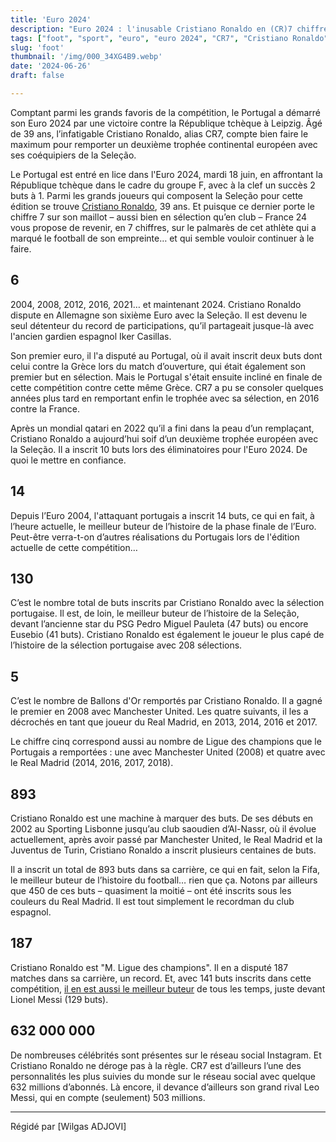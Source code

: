 ```yaml
---
title: 'Euro 2024'
description: "Euro 2024 : l'inusable Cristiano Ronaldo en (CR)7 chiffres"
tags: ["foot", "sport", "euro", "euro 2024", "CR7", "Cristiano Ronaldo"]
slug: 'foot'
thumbnail: '/img/000_34XG4B9.webp'
date: '2024-06-26'
draft: false

---
```





Comptant parmi les grands favoris de la compétition, le Portugal a démarré son Euro 2024 par une victoire contre la République tchèque à Leipzig. Âgé de 39 ans, l’infatigable Cristiano Ronaldo, alias CR7, compte bien faire le maximum pour remporter un deuxième trophée continental européen avec ses coéquipiers de la Seleção.

Le Portugal est entré en lice dans l'Euro 2024, mardi 18 juin, en affrontant la République tchèque dans le cadre du groupe F, avec à la clef un succès 2 buts à 1. Parmi les grands joueurs qui composent la Seleção pour cette édition se trouve <a href="https://www.france24.com/fr/tag/cristiano-ronaldo/" class="lien">Cristiano Ronaldo</a>, 39 ans. Et puisque ce dernier porte le chiffre 7 sur son maillot – aussi bien en sélection qu’en club – France 24 vous propose de revenir, en 7 chiffres, sur le palmarès de cet athlète qui a marqué le football de son empreinte… et qui semble vouloir continuer à le faire.

## 6
2004, 2008, 2012, 2016, 2021… et maintenant 2024. Cristiano Ronaldo dispute en Allemagne son sixième Euro avec la Seleção. Il est devenu le seul détenteur du record de participations, qu’il partageait jusque-là avec l'ancien gardien espagnol Iker Casillas.

Son premier euro, il l'a disputé au Portugal, où il avait inscrit deux buts dont celui contre la Grèce lors du match d’ouverture, qui était également son premier but en sélection. Mais le Portugal s'était ensuite incliné en finale de cette compétition contre cette même Grèce. CR7 a pu se consoler quelques années plus tard en remportant enfin le trophée avec sa sélection, en 2016 contre la France.

Après un mondial qatari en 2022 qu’il a fini dans la peau d’un remplaçant, Cristiano Ronaldo a aujourd’hui soif d’un deuxième trophée européen avec la Seleção. Il a inscrit 10 buts lors des éliminatoires pour l'Euro 2024. De quoi le mettre en confiance.

## 14
Depuis l’Euro 2004, l'attaquant portugais a inscrit 14 buts, ce qui en fait, à l’heure actuelle, le meilleur buteur de l’histoire de la phase finale de l’Euro. Peut-être verra-t-on d’autres réalisations du Portugais lors de l'édition actuelle de cette compétition…

## 130
C’est le nombre total de buts inscrits par Cristiano Ronaldo avec la sélection portugaise. Il est, de loin, le meilleur buteur de l’histoire de la Seleção, devant l’ancienne star du PSG Pedro Miguel Pauleta (47 buts) ou encore Eusebio (41 buts). Cristiano Ronaldo est également le joueur le plus capé de l’histoire de la sélection portugaise avec 208 sélections.

## 5
C’est le nombre de Ballons d'Or remportés par Cristiano Ronaldo. Il a gagné le premier en 2008 avec Manchester United. Les quatre suivants, il les a décrochés en tant que joueur du Real Madrid, en 2013, 2014, 2016 et 2017.

Le chiffre cinq correspond aussi au nombre de Ligue des champions que le Portugais a remportées : une avec Manchester United (2008) et quatre avec le Real Madrid (2014, 2016, 2017, 2018).

## 893
Cristiano Ronaldo est une machine à marquer des buts. De ses débuts en 2002 au Sporting Lisbonne jusqu’au club saoudien d’Al-Nassr, où il évolue actuellement, après avoir passé par Manchester United, le Real Madrid et la Juventus de Turin, Cristiano Ronaldo a inscrit plusieurs centaines de buts.

Il a inscrit un total de 893 buts dans sa carrière, ce qui en fait, selon la Fifa, le meilleur buteur de l’histoire du football… rien que ça. Notons par ailleurs que 450 de ces buts – quasiment la moitié – ont été inscrits sous les couleurs du Real Madrid. Il est tout simplement le recordman du club espagnol.

## 187
Cristiano Ronaldo est "M. Ligue des champions". Il en a disputé 187 matches dans sa carrière, un record. Et, avec 141 buts inscrits dans cette compétition, <a href="https://www.uefa.com/uefachampionsleague/history/rankings/players/goals_scored/" class="lien">il en est aussi le meilleur buteur</a> de tous les temps, juste devant Lionel Messi (129 buts).

## 632 000 000
De nombreuses célébrités sont présentes sur le réseau social Instagram. Et Cristiano Ronaldo ne déroge pas à la règle. CR7 est d’ailleurs l’une des personnalités les plus suivies du monde sur le réseau social avec quelque 632 millions d’abonnés. Là encore, il devance d’ailleurs son grand rival Leo Messi, qui en compte (seulement) 503 millions.

---
Régidé par [Wilgas ADJOVI]